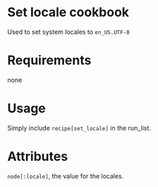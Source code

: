 # Set locale cookbook
Used to set system locales to `en_US.UTF-8`

# Requirements
none

# Usage
Simply include `recipe[set_locale]` in the run_list. 

# Attributes
`node[:locale]`, the value for the locales.

